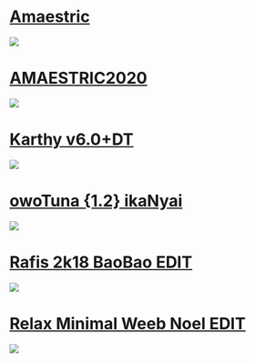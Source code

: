 # [Amaestric](https://www.mediafire.com/file/d3itwzpoy5zmyuh/Amaestric.osk/file)
![](https://i.ibb.co/XbdB8gB/skin-prev.png)

# [AMAESTRIC2020](https://www.mediafire.com/file/av3vd09zhh3wyaa/AMAESTRiC2020.osk/file)
![](https://osu.ppy.sh/ss/16310848/2818)

# [Karthy v6.0+DT](https://mega.nz/file/NMsgTa7Z#Y9BMVOeTmr6pEHLxVnvcrafM3snENw0mcZDC5dY_2-4)
![](https://skins.osuck.net/uploads/posts/2019-12/1576166823_screenshot7448.jpg)

# [owoTuna {1.2} ikaNyai](https://bit.ly/30ZydXw)
![](https://i.imgur.com/uWFEFT1.jpg)

# [Rafis 2k18 BaoBao EDIT](https://www.mediafire.com/file/kc9cpzikh8zxhp7/-_%2523_Rafis_%255B1.0001%255D_%2528Bao_Bao%2529.osk/file)
![](https://osu.ppy.sh/ss/16310836/0807)

# [Relax Minimal Weeb Noel EDIT](https://www.mediafire.com/file/9jyi14w23v1ut3q/Minimal_Weeb_-_Noel_v1.3.osk/file)
![](https://osu.ppy.sh/ss/16310824/d6b3)
